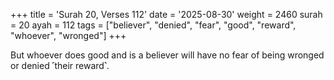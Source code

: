 +++
title = 'Surah 20, Verses 112'
date = '2025-08-30'
weight = 2460
surah = 20
ayah = 112
tags = ["believer", "denied", "fear", "good", "reward", "whoever", "wronged"]
+++

But whoever does good and is a believer will have no fear of being wronged or denied ˹their reward˺.